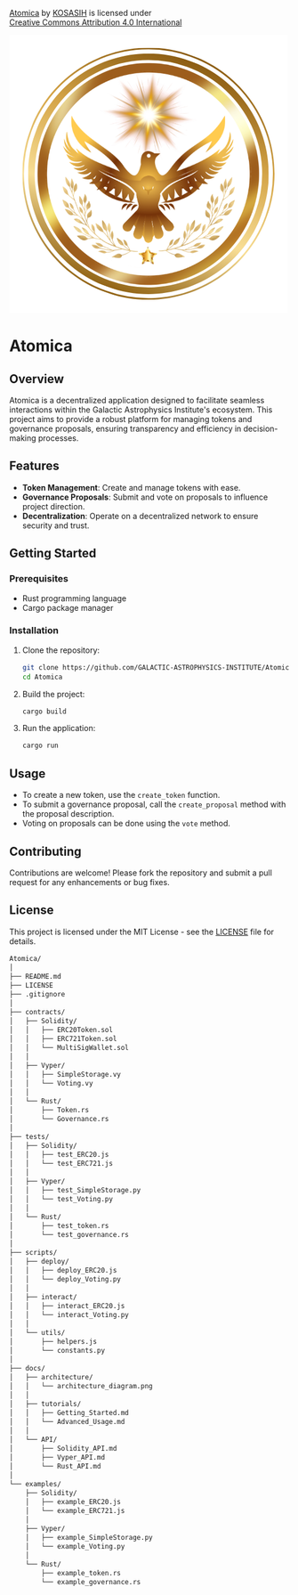 <p xmlns:cc="http://creativecommons.org/ns#" xmlns:dct="http://purl.org/dc/terms/"><a property="dct:title" rel="cc:attributionURL" href="https://github.com/GALACTIC-ASTROPHYSICS-INSTITUTE/Atomica">Atomica</a> by <a rel="cc:attributionURL dct:creator" property="cc:attributionName" href="https://www.linkedin.com/in/kosasih-81b46b5a">KOSASIH</a> is licensed under <a href="https://creativecommons.org/licenses/by/4.0/?ref=chooser-v1" target="_blank" rel="license noopener noreferrer" style="display:inline-block;">Creative Commons Attribution 4.0 International<img style="height:22px!important;margin-left:3px;vertical-align:text-bottom;" src="https://mirrors.creativecommons.org/presskit/icons/cc.svg?ref=chooser-v1" alt=""><img style="height:22px!important;margin-left:3px;vertical-align:text-bottom;" src="https://mirrors.creativecommons.org/presskit/icons/by.svg?ref=chooser-v1" alt=""></a></p>


![Logo](Atomica.png) 

# Atomica

## Overview

Atomica is a decentralized application designed to facilitate seamless interactions within the Galactic Astrophysics Institute's ecosystem. This project aims to provide a robust platform for managing tokens and governance proposals, ensuring transparency and efficiency in decision-making processes.

## Features

- **Token Management**: Create and manage tokens with ease.
- **Governance Proposals**: Submit and vote on proposals to influence project direction.
- **Decentralization**: Operate on a decentralized network to ensure security and trust.

## Getting Started

### Prerequisites

- Rust programming language
- Cargo package manager

### Installation

1. Clone the repository:
   ```bash
   git clone https://github.com/GALACTIC-ASTROPHYSICS-INSTITUTE/Atomica.git
   cd Atomica
   ```

2. Build the project:
   ```bash
   cargo build
   ```

3. Run the application:
   ```bash
   cargo run
   ```

## Usage

- To create a new token, use the `create_token` function.
- To submit a governance proposal, call the `create_proposal` method with the proposal description.
- Voting on proposals can be done using the `vote` method.

## Contributing

Contributions are welcome! Please fork the repository and submit a pull request for any enhancements or bug fixes.

## License

This project is licensed under the MIT License - see the [LICENSE](LICENSE) file for details.

```
Atomica/
│
├── README.md
├── LICENSE
├── .gitignore
│
├── contracts/
│   ├── Solidity/
│   │   ├── ERC20Token.sol
│   │   ├── ERC721Token.sol
│   │   └── MultiSigWallet.sol
│   │
│   ├── Vyper/
│   │   ├── SimpleStorage.vy
│   │   └── Voting.vy
│   │
│   └── Rust/
│       ├── Token.rs
│       └── Governance.rs
│
├── tests/
│   ├── Solidity/
│   │   ├── test_ERC20.js
│   │   └── test_ERC721.js
│   │
│   ├── Vyper/
│   │   ├── test_SimpleStorage.py
│   │   └── test_Voting.py
│   │
│   └── Rust/
│       ├── test_token.rs
│       └── test_governance.rs
│
├── scripts/
│   ├── deploy/
│   │   ├── deploy_ERC20.js
│   │   └── deploy_Voting.py
│   │
│   ├── interact/
│   │   ├── interact_ERC20.js
│   │   └── interact_Voting.py
│   │
│   └── utils/
│       ├── helpers.js
│       └── constants.py
│
├── docs/
│   ├── architecture/
│   │   └── architecture_diagram.png
│   │
│   ├── tutorials/
│   │   ├── Getting_Started.md
│   │   └── Advanced_Usage.md
│   │
│   └── API/
│       ├── Solidity_API.md
│       ├── Vyper_API.md
│       └── Rust_API.md
│
└── examples/
    ├── Solidity/
    │   ├── example_ERC20.js
    │   └── example_ERC721.js
    │
    ├── Vyper/
    │   ├── example_SimpleStorage.py
    │   └── example_Voting.py
    │
    └── Rust/
        ├── example_token.rs
        └── example_governance.rs
```
